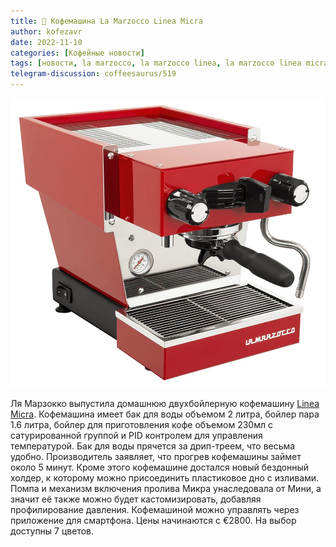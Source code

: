 ```yaml
---
title: 📰 Кофемашина La Marzocco Linea Micra
author: kofezavr
date: 2022-11-10
categories: [Кофейные новости]
tags: [новости, la marzocco, la marzocco linea, la marzocco linea micra, кофемашина]
telegram-discussion: coffeesaurus/519
--- 
```

![Кофемашина La Marzocco Linea Micra](/assets/img/posts/22/11/la-marzocco-linea-micra.jpg)

Ля Марзокко выпустила домашнюю двухбойлерную кофемашину [Linea Micra](https://international.lamarzoccohome.com/en/product/linea-micra/). Кофемашина имеет бак для воды объемом 2 литра, бойлер пара 1.6 литра, бойлер для приготовления кофе объемом 230мл с сатурированной группой и PID контролем для управления температурой. Бак для воды прячется за дрип-треем, что весьма удобно. Производитель заявляет, что прогрев кофемашины займет около 5 минут. Кроме этого кофемашине достался новый бездонный холдер, к которому можно присоединить пластиковое дно с изливами. Помпа и механизм включения пролива Микра унаследовала от Мини, а значит её также можно будет кастомизировать, добавляя профилирование давления. Кофемашиной можно управлять через приложение для смартфона. Цены начинаются с €2800. На выбор доступны 7 цветов.